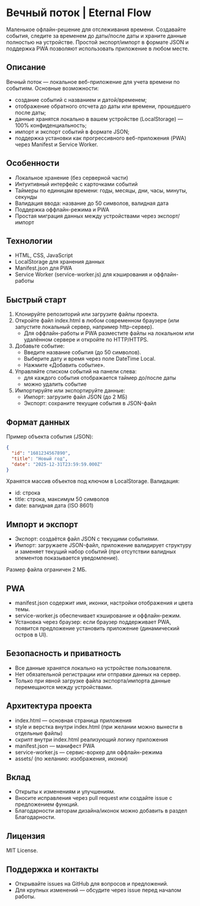 # Вечный поток | Eternal Flow

Маленькое офлайн-решение для отслеживания времени. Создавайте события, следите за временем до даты/после даты и храните данные полностью на устройстве. Простой экспорт/импорт в формате JSON и поддержка PWA позволяют использовать приложение в любом месте.

## Описание

Вечный поток — локальное веб-приложение для учета времени по событиям. Основные возможности:

- создание событий с названием и датой/временем;
- отображение обратного отсчета до даты или времени, прошедшего после даты;
- данные хранятся локально в вашем устройстве (LocalStorage) — 100% конфиденциальность;
- импорт и экспорт событий в формате JSON;
- поддержка установки как прогрессивного веб-приложения (PWA) через Manifest и Service Worker.

## Особенности

- Локальное хранение (без серверной части)
- Интуитивный интерфейс с карточками событий
- Таймеры по единицам времени: годы, месяцы, дни, часы, минуты, секунды
- Валидация ввода: название до 50 символов, валидная дата
- Поддержка оффлайн-режима и PWA
- Простая миграция данных между устройствами через экспорт/импорт

## Технологии

- HTML, CSS, JavaScript
- LocalStorage для хранения данных
- Manifest.json для PWA
- Service Worker (service-worker.js) для кэширования и оффлайн-работы

## Быстрый старт

1. Клонируйте репозиторий или загрузите файлы проекта.
2. Откройте файл index.html в любом современном браузере (или запустите локальный сервер, например http-сервер).
   - Для оффлайн-работы и PWA разместите файлы на локальном или удалённом сервере и откройте по HTTP/HTTPS.
3. Добавьте событие:
   - Введите название события (до 50 символов).
   - Выберите дату и время через поле DateTime Local.
   - Нажмите «Добавить событие».
4. Управляйте списком событий на панели слева:
   - для каждого события отображается таймер до/после даты
   - можно удалить событие
5. Импортируйте или экспортируйте данные:
   - Импорт: загрузите файл JSON (до 2 МБ)
   - Экспорт: сохраните текущие события в JSON-файл

## Формат данных

Пример объекта события (JSON):

```json
{
  "id": "1681234567890",
  "title": "Новый год",
  "date": "2025-12-31T23:59:59.000Z"
}
```

Хранятся массив объектов под ключом в LocalStorage. Валидация:
- id: строка
- title: строка, максимум 50 символов
- date: валидная дата (ISO 8601)

## Импорт и экспорт

- Экспорт: создаётся файл JSON с текущими событиями.
- Импорт: загружаете JSON-файл, приложение валидирует структуру и заменяет текущий набор событий (при отсутствии валидных элементов показывается уведомление).

Размер файла ограничен 2 МБ.

## PWA

- manifest.json содержит имя, иконки, настройки отображения и цвета темы.
- service-worker.js обеспечивает кэширование и оффлайн-режим.
- Установка через браузер: если браузер поддерживает PWA, появится предложение установить приложение (динамический остров в UI).

## Безопасность и приватность

- Все данные хранятся локально на устройстве пользователя.
- Нет обязательной регистрации или отправки данных на сервер.
- Только при явной загрузке файла экспорта/импорта данные перемещаются между устройствами.

## Архитектура проекта

- index.html — основная страница приложения
- style и верстка внутри index.html (при желании можно вынести в отдельные файлы)
- скрипт внутри index.html реализующий логику приложения
- manifest.json — манифест PWA
- service-worker.js — сервис-воркер для оффлайн-режима
- assets/ (по желанию: изображения, иконки)

## Вклад

- Открыты к изменениям и улучшениям.
- Вносите исправления через pull request или создайте issue с предложением функций.
- Благодарности авторам дизайна/иконок можно добавить в раздел Благодарности.

## Лицензия

MIT License.

## Поддержка и контакты

- Открывайте issues на GitHub для вопросов и предложений.
- Для крупных изменений — обсудите через issue перед началом работы.
